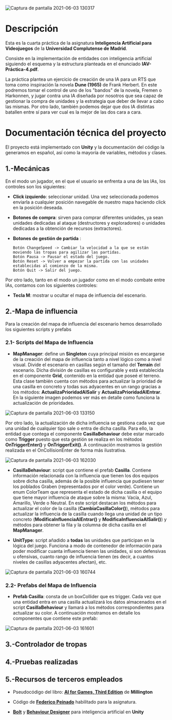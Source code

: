 ![Captura de pantalla 2021-06-03 130317](https://user-images.githubusercontent.com/48771457/120634939-24edac00-c46c-11eb-9591-08039fcc15eb.png)

# Descripción
Esta es la cuarta práctica de la asignatura **Inteligencia Artificial para Videojuegos** de la **Universidad Complutense de Madrid**. 

Consiste en la implementación de entidades con inteligencia artificial siguiendo el esquema y la estructura planteada en el enunciado **IAV-Práctica-4.pdf**.

La práctica plantea un ejercicio de creación de una IA para un RTS que toma como inspiración la novela **Dune (1965)** de Frank Herbert. En este podremos tomar el control de uno de los "bandos" de la novela, Fremen o Harkonnen, y jugar contra una IA diseñada por nosotros que sea capaz de gestionar la compra de unidades y la estrategia que deber de llevar a cabo las mismas. Por otro lado, también podemos dejar que dos IA distintas batallen entre sí para ver cual es la mejor de las dos cara a cara.


# Documentación técnica del proyecto

El proyecto está implementado con **Unity** y la documentación del código la generamos en español, así como la mayoría de variables, métodos y clases.

## 1.-Mecánicas
En el modo un jugador, en el que el usuario se enfrenta a una de las IAs, los controles son los siguientes:
- **Click izquierdo**: seleccionar unidad. Una vez seleccionada podemos enviarla a cualquier posición navegable de nuestro mapa haciendo click en la posición deseada.

- **Botones de compra**: sirven para comprar diferentes unidades, ya sean unidades dedicadas al ataque (destructores y exploradores) o unidades dedicadas a la obtención de recursos (extractores).

- **Botones de gestión de partida** :

      Botón ChangeSpeed -> Cambiar la velocidad a la que se están moviendo las tropas para agilizar las partidas.
      Botón Pausa -> Pausar el estado del juego.
      Botón Reset -> Volver a empezar la partida con las unidades establecidas al comienzo de la misma.
      Botón Quit -> Salir del juego.

Por otro lado, tanto en el modo un jugador como en el modo combate entre IAs, contamos con los siguientes controles:
- **Tecla M**: mostrar u ocultar el mapa de influencia del escenario.

## 2.-Mapa de influencia 
 
Para la creación del mapa de influencia del escenario hemos desarrollado los siguientes scripts y prefabs 

### 2.1- Scripts del Mapa de Influencia

- **MapManager**: define un **Singleton** cuya principal misión es encargarse de la creación del mapa de influencia tanto a nivel lógico como a nivel visual. Divide el escenario en casillas según el tamaño del **Terrain** del escenario. Dicha división de casillas es configurable y está establecida en el componente **Grid**, contenido en la entidad que poseé el terreno. Esta clase también cuenta con métodos para actualizar la prioridad de una casilla en concreto y todas sus adyacentes en un rango gracias a los métodos: **ActualizaPrioridadAlSalir** y **ActualizaPrioridadAlEntrar**. En la siguiente imagen podemos ver más en detalle como funciona la actualización de prioridades.


![Captura de pantalla 2021-06-03 133150](https://user-images.githubusercontent.com/48771457/120638269-35a02100-c470-11eb-94b7-382f41829d09.png)

Por otro lado, la actualización de dicha influencia se gestiona cada vez que una unidad de cualquier tipo sale o entra de dicha casilla. Para ello, la entidad que contega el componente **CasillaBehaviour** debe estar marcado como **Trigger** puesto que esta gestión se realiza en los métodos **OnTriggerEnter()** y **OnTriggerExit()**. A continuación mostramos la gestión realizada en el OnCollisionEnter de forma más ilustrativa.

![Captura de pantalla 2021-06-03 162030](https://user-images.githubusercontent.com/48771457/120661272-6724e680-c488-11eb-80ba-c07233938170.png)

- **CasillaBehaviour**: script que contiene el prefab **Casilla**. Contiene información relacionada con la influencia que tienen los dos equipos sobre dicha casilla, además de la posible influencia que pudiesen tener los poblados Graben (representados por el color verde). Contiene un enum ColorTeam que representa el estado de dicha casilla o el equipo que tiene mayor influencia de ataque sobre la misma: Vacía, Azul, Amarillo, Verde o Neutral. En este script destacan los métodos para actualizar el color de la casilla (**CambiaCasillaColor()**), métodos para actualizar la influencia de la casilla cuando llega una unidad de un tipo concreto (**ModificaInfluenciaAlEntrar()** y **ModificaInfluenciaAlSalir()**) y métodos para obtener la fila y la columna de dicha casilla en el **MapManager**.

- **UnitType**: script añadido a **todas** las unidades que participan en la lógica del juego. Funciona a modo de contenedor de información para poder modificar cuanta influencia tienen las unidades, si son defensivas u ofensivas, cuanto rango de influencia tienen (es decir, a cuantos niveles de casillas adyacentes afectan), etc.

![Captura de pantalla 2021-06-03 160744](https://user-images.githubusercontent.com/48771457/120658647-e6fd8180-c485-11eb-9e06-2242ce7a41d4.png)

### 2.2- Prefabs del Mapa de Influencia

- **Prefab Casilla**: consta de un boxCollider que es trigger. Cada vez que una entidad entra en una casilla actualizará los datos almacenados en el script **CasillaBehaviour** y llamará a los métodos correspondientes para actualizar su color. A continuación mostramos en detalle los componentes que contiene este prefab:

![Captura de pantalla 2021-06-03 161601](https://user-images.githubusercontent.com/48771457/120660169-5627a580-c487-11eb-8198-331f82f7553c.png)


## 3.-Controlador de tropas


## 4.-Pruebas realizadas



## 5.-Recursos de terceros empleados
- Pseudocódigo del libro: [**AI for Games, Third Edition**](https://ebookcentral.proquest.com/lib/universidadcomplutense-ebooks/detail.action?docID=5735527) de **Millington**

- Código de [**Federico Peinado**](https://github.com/federicopeinado) habilitado para la asignatura.

- [**Bolt**](https://unity.com/es/products/unity-visual-scripting) y [**Behaviour Designer**](https://opsive.com/assets/behavior-designer/) para inteligencia artificial en **Unity**
